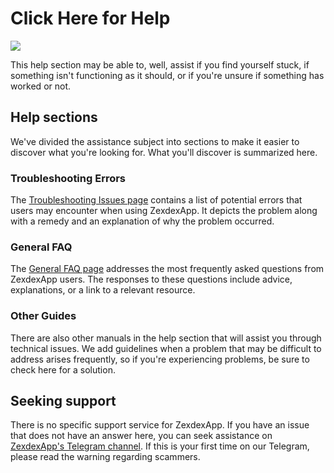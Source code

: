 # Click Here for Help

![](../.gitbook/images/help-area-header.png)

This help section may be able to, well, assist if you find yourself stuck, if something isn't functioning as it should, or if you're unsure if something has worked or not.

## Help sections

We've divided the assistance subject into sections to make it easier to discover what you're looking for. What you'll discover is summarized here.

### Troubleshooting Errors

The [Troubleshooting Issues page](../help/troubleshooting) contains a list of potential errors that users may encounter when using ZexdexApp. It depicts the problem along with a remedy and an explanation of why the problem occurred.

### General FAQ

The [General FAQ page](../help/faq) addresses the most frequently asked questions from ZexdexApp users. The responses to these questions include advice, explanations, or a link to a relevant resource.

### Other Guides

There are also other manuals in the help section that will assist you through technical issues. We add guidelines when a problem that may be difficult to address arises frequently, so if you're experiencing problems, be sure to check here for a solution.

## Seeking support

There is no specific support service for ZexdexApp. If you have an issue that does not have an answer here, you can seek assistance on [ZexdexApp's Telegram channel](https://t.me/ZexdexEcosystem/). If this is your first time on our Telegram, please read the warning regarding scammers.
